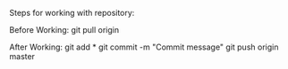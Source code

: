 Steps for working with repository:

Before Working:
git pull origin

After Working:
git add *
git commit -m "Commit message"
git push origin master
